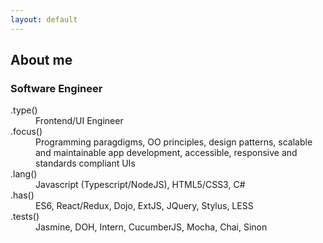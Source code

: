 ```yaml
---
layout: default
---
```



## [](#header-2)About me

### Software Engineer

<dl>
<dt>.type()</dt>
<dd>Frontend/UI Engineer</dd>
<dt>.focus()</dt>
<dd>Programming paragdigms, OO principles, design patterns, scalable and maintainable app development, accessible, responsive and standards compliant UIs</dd>
<dt>.lang()</dt>
<dd>Javascript (Typescript/NodeJS), HTML5/CSS3, C#</dd>
<dt>.has()</dt>
<dd> ES6, React/Redux, Dojo, ExtJS, JQuery, Stylus, LESS</dd>
<dt>.tests()</dt>
<dd> Jasmine, DOH, Intern, CucumberJS, Mocha, Chai, Sinon</dd>
</dl>
